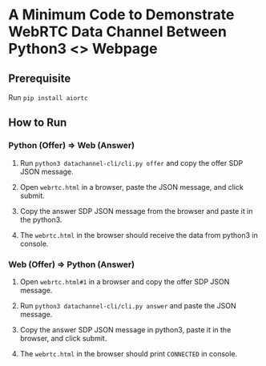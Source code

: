 # A Minimum Code to Demonstrate WebRTC Data Channel Between Python3 <> Webpage

## Prerequisite

Run `pip install aiortc`

## How to Run

### Python (Offer) => Web (Answer)

1. Run `python3 datachannel-cli/cli.py offer` and copy the offer SDP JSON message.

2. Open `webrtc.html` in a browser, paste the JSON message, and click submit.

3. Copy the answer SDP JSON message from the browser and paste it in the python3.

4. The `webrtc.html` in the browser should receive the data from python3 in console.

### Web (Offer) => Python (Answer)

1. Open `webrtc.html#1` in a browser and copy the offer SDP JSON message.

2. Run `python3 datachannel-cli/cli.py answer` and paste the JSON message.

3. Copy the answer SDP JSON message in python3, paste it in the browser, and click submit.

4. The `webrtc.html` in the browser should print `CONNECTED` in console.


